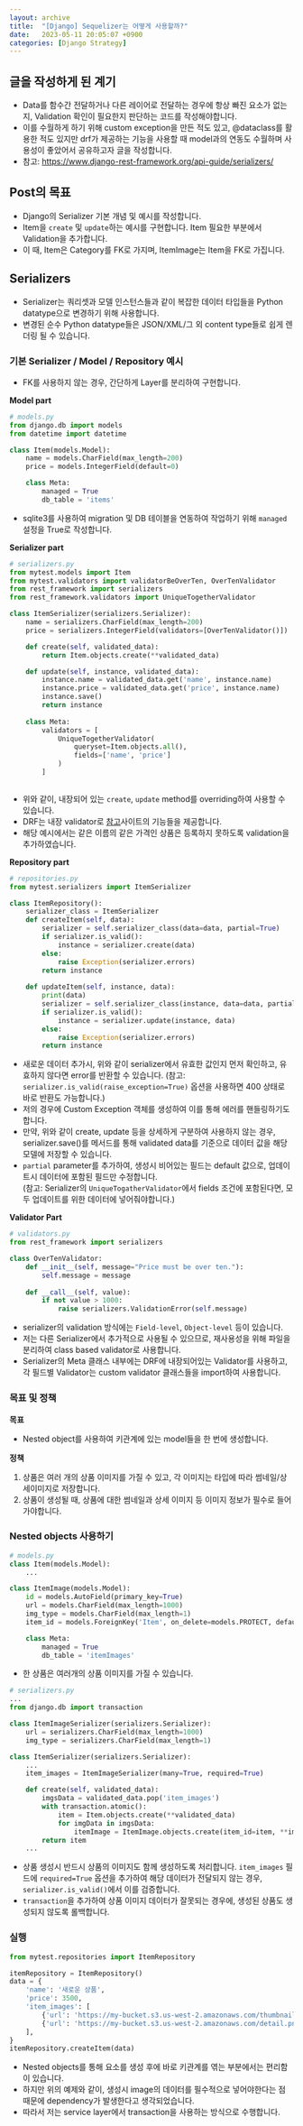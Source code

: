 ```yaml
---
layout: archive
title:  "[Django] Sequelizer는 어떻게 사용할까?"
date:   2023-05-11 20:05:07 +0900
categories: [Django Strategy]
---
```


## 글을 작성하게 된 계기
- Data를 함수간 전달하거나 다른 레이어로 전달하는 경우에 항상 빠진 요소가 없는지, Validation 확인이 필요한지 판단하는 코드를 작성해야합니다.
- 이를 수월하게 하기 위해 custom exception을 만든 적도 있고, @dataclass를 활용한 적도 있지만 drf가 제공하는 기능을 사용할 때 model과의 연동도 수월하며 사용성이 좋았어서 공유하고자 글을 작성합니다.
- 참고: https://www.django-rest-framework.org/api-guide/serializers/

## Post의 목표
- Django의 Serializer 기본 개념 및 예시를 작성합니다.
- Item을 `create` 및 `update`하는 예시를 구현합니다. Item 필요한 부분에서 Validation을 추가합니다.
- 이 때, Item은 Category를 FK로 가지며, ItemImage는 Item을 FK로 가집니다.

## Serializers
- Serializer는 쿼리셋과 모델 인스턴스들과 같이 복잡한 데이터 타입들을 Python datatype으로 변경하기 위해 사용합니다.
- 변경된 순수 Python datatype들은 JSON/XML/그 외 content type들로 쉽게 렌더링 될 수 있습니다.

### 기본 Serializer / Model / Repository 예시
- FK를 사용하지 않는 경우, 간단하게 Layer를 분리하여 구현합니다.

**Model part**
```python
# models.py
from django.db import models
from datetime import datetime

class Item(models.Model):
    name = models.CharField(max_length=200)
    price = models.IntegerField(default=0)

    class Meta:
        managed = True
        db_table = 'items'
```
- sqlite3를 사용하여 migration 및 DB 테이블을 연동하여 작업하기 위해 `managed` 설정을 True로 작성합니다.

**Serializer part**
```python
# serializers.py
from mytest.models import Item
from mytest.validators import validatorBeOverTen, OverTenValidator
from rest_framework import serializers
from rest_framework.validators import UniqueTogetherValidator

class ItemSerializer(serializers.Serializer):
    name = serializers.CharField(max_length=200)
    price = serializers.IntegerField(validators=[OverTenValidator()])

    def create(self, validated_data):
        return Item.objects.create(**validated_data)

    def update(self, instance, validated_data):
        instance.name = validated_data.get('name', instance.name)
        instance.price = validated_data.get('price', instance.name)
        instance.save()
        return instance
    
    class Meta:
        validators = [
            UniqueTogetherValidator(
                queryset=Item.objects.all(),
                fields=['name', 'price']
            )
        ]
    
```
- 위와 같이, 내장되어 있는 `create`, `update` method를 overriding하여 사용할 수 있습니다.
- DRF는 내장 validator로 [참고](https://www.django-rest-framework.org/api-guide/validators/)사이트의 기능들을 제공합니다.
- 해당 예시에서는 같은 이름의 같은 가격인 상품은 등록하지 못하도록 validation을 추가하였습니다.

**Repository part**
```python
# repositories.py
from mytest.serializers import ItemSerializer

class ItemRepository():
    serializer_class = ItemSerializer
    def createItem(self, data):
        serializer = self.serializer_class(data=data, partial=True)
        if serializer.is_valid():
            instance = serializer.create(data)
        else:
            raise Exception(serializer.errors)
        return instance
    
    def updateItem(self, instance, data):
        print(data)
        serializer = self.serializer_class(instance, data=data, partial=True)
        if serializer.is_valid():
            instance = serializer.update(instance, data)
        else:
            raise Exception(serializer.errors)
        return instance
```
- 새로운 데이터 추가시, 위와 같이 serializer에서 유효한 값인지 먼저 확인하고, 유효하지 않다면 error를 반환할 수 있습니다.
    (참고: `serializer.is_valid(raise_exception=True)` 옵션을 사용하면 400 상태로 바로 반환도 가능합니다.)
- 저의 경우에 Custom Exception 객체를 생성하여 이를 통해 에러를 핸들링하기도 합니다.
- 만약, 위와 같이 create, update 등을 상세하게 구분하여 사용하지 않는 경우, serializer.save()를 메서드를 통해 validated data를 기준으로 데이터 값을 해당 모델에 저장할 수 있습니다. 
- `partial` parameter를 추가하여, 생성시 비어있는 필드는 default 값으로, 업데이트시 데이터에 포함된 필드만 수정합니다.  
    (참고: Serializer의 `UniqueTogatherValidator`에서 fields 조건에 포함된다면, 모두 업데이트를 위한 데이터에 넣어줘야합니다.)

**Validator Part**
```python
# validators.py
from rest_framework import serializers

class OverTenValidator:
    def __init__(self, message="Price must be over ten."):
        self.message = message
    
    def __call__(self, value):
        if not value > 1000:
            raise serializers.ValidationError(self.message)
```
- serializer의 validation 방식에는 `Field-level`, `Object-level` 등이 있습니다.
- 저는 다른 Serializer에서 추가적으로 사용될 수 있으므로, 재사용성을 위해 파일을 분리하여 class based validator로 사용합니다.
- Serializer의 Meta 클래스 내부에는 DRF에 내장되어있는 Validator를 사용하고, 각 필드별 Validator는 custom validator 클래스들을 import하여 사용합니다.

### 목표 및 정책  

**목표**  
- Nested object를 사용하여 키관계에 있는 model들을 한 번에 생성합니다.

**정책**
1. 상품은 여러 개의 상품 이미지를 가질 수 있고, 각 이미지는 타입에 따라 썸네일/상세이미지로 저장합니다.
2. 상품이 생성될 때, 상품에 대한 썸네일과 상세 이미지 등 이미지 정보가 필수로 들어가야합니다.

### Nested objects 사용하기
```python
# models.py
class Item(models.Model):
    ...

class ItemImage(models.Model):
    id = models.AutoField(primary_key=True)
    url = models.CharField(max_length=1000)
    img_type = models.CharField(max_length=1)
    item_id = models.ForeignKey('Item', on_delete=models.PROTECT, default=1)

    class Meta:
        managed = True
        db_table = 'itemImages'
```
- 한 상품은 여러개의 상품 이미지를 가질 수 있습니다. 

```python
# serializers.py
...
from django.db import transaction

class ItemImageSerializer(serializers.Serializer):
    url = serializers.CharField(max_length=1000)
    img_type = serializers.CharField(max_length=1)

class ItemSerializer(serializers.Serializer):
    ...
    item_images = ItemImageSerializer(many=True, required=True)

    def create(self, validated_data):
        imgsData = validated_data.pop('item_images')
        with transaction.atomic():
            item = Item.objects.create(**validated_data)
            for imgData in imgsData:
                itemImage = ItemImage.objects.create(item_id=item, **imgData)
        return item
    ...
```
- 상품 생성시 반드시 상품의 이미지도 함께 생성하도록 처리합니다. `item_images` 필드에 `required=True` 옵션을 추가하여 해당 데이터가 전달되지 않는 경우, `serializer.is_valid()`에서 이를 검증합니다.
- `transaction`을 추가하여 상품 이미지 데이터가 잘못되는 경우에, 생성된 상품도 생성되지 않도록 롤백합니다.

### 실행
```python
from mytest.repositories import ItemRepository

itemRepository = ItemRepository()
data = {
    'name': '새로운 상품',
    'price': 3500,
    'item_images': [
        {'url': 'https://my-bucket.s3.us-west-2.amazonaws.com/thumbnail.png', 'img_type': 'T'},
        {'url': 'https://my-bucket.s3.us-west-2.amazonaws.com/detail.png', 'img_type': 'D'}
    ], 
}
itemRepository.createItem(data)
```
- Nested objects를 통해 요소를 생성 후에 바로 키관계를 엮는 부분에서는 편리함이 있습니다.
- 하지만 위의 예제와 같이, 생성시 image의 데이터를 필수적으로 넣어야한다는 점 때문에 dependency가 발생한다고 생각되었습니다.
- 따라서 저는 service layer에서 transaction을 사용하는 방식으로 수행합니다.